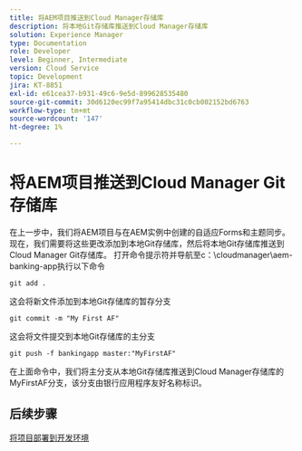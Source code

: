 ```yaml
---
title: 将AEM项目推送到Cloud Manager存储库
description: 将本地Git存储库推送到Cloud Manager存储库
solution: Experience Manager
type: Documentation
role: Developer
level: Beginner, Intermediate
version: Cloud Service
topic: Development
jira: KT-8851
exl-id: e61cea37-b931-49c6-9e5d-899628535480
source-git-commit: 30d6120ec99f7a95414dbc31c0cb002152bd6763
workflow-type: tm+mt
source-wordcount: '147'
ht-degree: 1%

---
```


# 将AEM项目推送到Cloud Manager Git存储库

在上一步中，我们将AEM项目与在AEM实例中创建的自适应Forms和主题同步。
现在，我们需要将这些更改添加到本地Git存储库，然后将本地Git存储库推送到Cloud Manager Git存储库。
打开命令提示符并导航至c：\cloudmanager\aem-banking-app执行以下命令

```
git add .
```

这会将新文件添加到本地Git存储库的暂存分支

```
git commit -m "My First AF"
```

这会将文件提交到本地Git存储库的主分支

```
git push -f bankingapp master:"MyFirstAF"
```

在上面命令中，我们将主分支从本地Git存储库推送到Cloud Manager存储库的MyFirstAF分支，该分支由银行应用程序友好名称标识。

## 后续步骤

[将项目部署到开发环境](./deploy-to-dev-environment.md)
